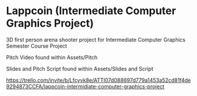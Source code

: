 # Lappcoin (Intermediate Computer Graphics Project) 
 3D first person arena shooter project for Intermediate Computer Graphics Semester Course Project

Pitch Video found within Assets/Pitch

Slides and Pitch Script found within Assets/Slides and Script

https://trello.com/invite/b/Lfcyvk8e/ATTI07d088697d779a1453a52cd81f4de9294873CCFA/lappcoin-intermidiate-computer-graphics-project
